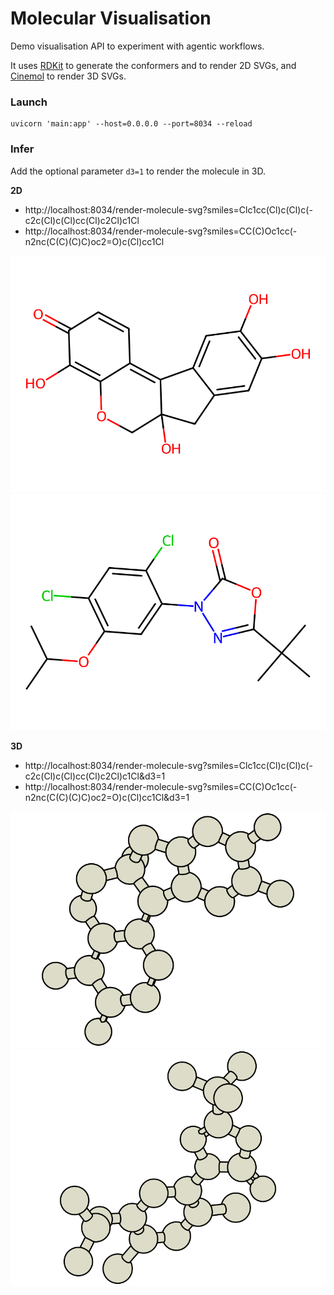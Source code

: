 # Molecular Visualisation

Demo visualisation API to experiment with agentic workflows.

It uses [RDKit](https://www.rdkit.org/) to generate the conformers and to render 2D SVGs, and [Cinemol](https://github.com/moltools/CineMol) to render 3D SVGs.

### Launch

```
uvicorn 'main:app' --host=0.0.0.0 --port=8034 --reload
```

### Infer

Add the optional parameter `d3=1` to render the molecule in 3D.

**2D**

-   http://localhost:8034/render-molecule-svg?smiles=Clc1cc(Cl)c(Cl)c(-c2c(Cl)c(Cl)cc(Cl)c2Cl)c1Cl
-   http://localhost:8034/render-molecule-svg?smiles=CC(C)Oc1cc(-n2nc(C(C)(C)C)oc2=O)c(Cl)cc1Cl

![image](assets/hematein-2d.svg)
![image](assets/oxadiazon-2d.svg)

**3D**

-   http://localhost:8034/render-molecule-svg?smiles=Clc1cc(Cl)c(Cl)c(-c2c(Cl)c(Cl)cc(Cl)c2Cl)c1Cl&d3=1
-   http://localhost:8034/render-molecule-svg?smiles=CC(C)Oc1cc(-n2nc(C(C)(C)C)oc2=O)c(Cl)cc1Cl&d3=1

![image](assets/hematein-3d.svg)
![image](assets/oxadiazon-3d.svg)

<!-- source ../agenv/bin/activate -->

